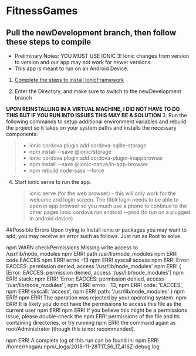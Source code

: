 # FitnessGames

## Pull the newDevelopment branch, then follow these steps to compile
- Preliminary Notes: YOU MUST USE IONIC 3! Ionic changes from version to version and our app may not work for newer versions.
- This app is meant to run on an Android Device. 

1. [Complete the steps to install IonicFramework](https://ionicframework.com/docs/intro/installation/)

2. Enter the Directory, and make sure to switch to the newDevelopment branch

**UPON REINSTALLING IN A VIRTUAL MACHINE, I DID NOT HAVE TO DO THIS BUT IF YOU RUN INTO ISSUES THIS MAY BE A SOLUTION**
3. Run the following commands to setup additional environment variables and rebuild the project so it takes on your system paths and installs the necessary components:
   >- ionic cordova plugin add cordova-sqlite-storage
   >- npm install --save @ionic/storage
   >- ionic cordova plugin add cordova-plugin-inappbrowser
   >- npm install --save @ionic-native/in-app-browser
   >- npm rebuild node-sass --force
4. Start ionic serve to run the app.
   > ionic serve (for the web browser)
         - this will only work for the welcome and login screen. The fitbit login needs to be able to open in app browser so you much use            a phone to continue to the other pages
   > ionic cordova run android --prod (to run on a plugged in android device)


##Possible Errors
Upon trying to install ionic or packages you may want to add, you may receive an error such as follows. Just run as Root to solve. 

npm WARN checkPermissions Missing write access to /usr/lib/node_modules
npm ERR! path /usr/lib/node_modules
npm ERR! code EACCES
npm ERR! errno -13
npm ERR! syscall access
npm ERR! Error: EACCES: permission denied, access '/usr/lib/node_modules'
npm ERR!  { [Error: EACCES: permission denied, access '/usr/lib/node_modules']
npm ERR!   stack:
npm ERR!    'Error: EACCES: permission denied, access \'/usr/lib/node_modules\'',
npm ERR!   errno: -13,
npm ERR!   code: 'EACCES',
npm ERR!   syscall: 'access',
npm ERR!   path: '/usr/lib/node_modules' }
npm ERR! 
npm ERR! The operation was rejected by your operating system.
npm ERR! It is likely you do not have the permissions to access this file as the current user
npm ERR! 
npm ERR! If you believe this might be a permissions issue, please double-check the
npm ERR! permissions of the file and its containing directories, or try running
npm ERR! the command again as root/Administrator (though this is not recommended).

npm ERR! A complete log of this run can be found in:
npm ERR!     /home/rhogan/.npm/_logs/2018-11-28T17_56_17_416Z-debug.log
